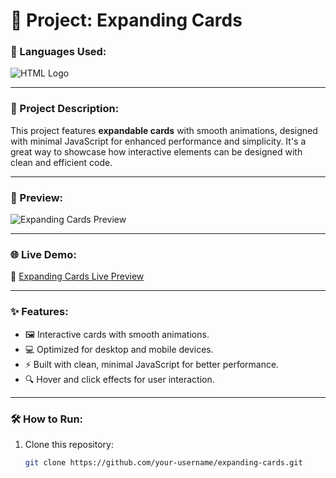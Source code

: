# 📄 Project: Expanding Cards

### 🔧 Languages Used:
<div>
  <img src="![png-transparent-html-js-and-css-logo-cascading-style-sheets-javascript-html-css3-jquery-logo-miscellaneous-text-trademark](https://github.com/user-attachments/assets/5971ff35-042e-42bc-bb89-d9ab1d9ca55b)
" alt="HTML Logo">
</div>

---

### 📝 Project Description:
This project features **expandable cards** with smooth animations, designed with minimal JavaScript for enhanced performance and simplicity. It's a great way to showcase how interactive elements can be designed with clean and efficient code.

---

### 🎨 Preview:
![Expanding Cards Preview](https://github.com/user-attachments/assets/db31108c-983f-40a1-86ff-03f4a224bc00)

---

### 🌐 Live Demo:
🔗 [Expanding Cards Live Preview](https://expanding-cards-preview.netlify.app/)

---

### ✨ Features:
- 🖼️ Interactive cards with smooth animations.
- 💻 Optimized for desktop and mobile devices.
- ⚡ Built with clean, minimal JavaScript for better performance.
- 🔍 Hover and click effects for user interaction.

---

### 🛠️ How to Run:
1. Clone this repository:
   ```bash
   git clone https://github.com/your-username/expanding-cards.git
